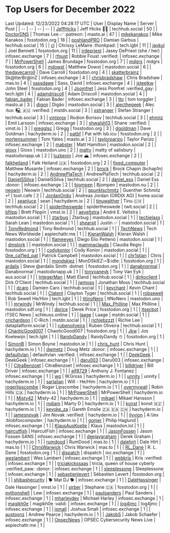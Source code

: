 # Top Users for December 2022
Last Updated: 12/23/2022 04:28:17 UTC
| User | Display Name | Server | Post |
| -- | -- | -- | -- |
| [JeffHicks](https://techhub.social/@JeffHicks) | Jeff Hicks 🐶🎼 | techhub.social | 50 |
| [DoctorDNS](https://masto.ai/@DoctorDNS) | Thomas Lee ✅ :patreon: | masto.ai | 47 |
| [mikekanakos](https://fosstodon.org/@mikekanakos) | Mike Kanakos | fosstodon.org | 18 |
| [poshlandPRO](https://techhub.social/@poshlandPRO) | Damian Garbus | techhub.social | 15 |
| [cl](https://tech.lgbt/@cl) | Chrissy LeMaire :thonkpad: | tech.lgbt | 11 |
| [jaykul](https://fosstodon.org/@jaykul) | Joel Bennett | fosstodon.org | 11 |
| [jrdepriest](https://infosec.exchange/@jrdepriest) | Jasey DePriest (she / her) | infosec.exchange | 7 |
| [rfoust](https://infosec.exchange/@rfoust) | Robbie Foust :verified: | infosec.exchange | 7 |
| [MrPowerShell](https://fosstodon.org/@MrPowerShell) | James Brundage | fosstodon.org | 7 |
| [mdgrs](https://fosstodon.org/@mdgrs) | mdgrs | fosstodon.org | 6 |
| [mdowst](https://mastodon.social/@mdowst) | Matthew Dowst | mastodon.social | 6 |
| [thedavecarroll](https://fosstodon.org/@thedavecarroll) | Dave Carroll | fosstodon.org | 4 |
| [skatterbrainz](https://infosec.exchange/@skatterbrainz) | Sk@tterBr@inZ | infosec.exchange | 4 |
| [chrisbradshaw](https://mas.to/@chrisbradshaw) | Chris Bradshaw | mas.to | 4 |
| [sassdawe](https://infosec.exchange/@sassdawe) | Sass, David | infosec.exchange | 4 |
| [jsteelkw](https://fosstodon.org/@jsteelkw) | John Steel | fosstodon.org | 4 |
| [Jpomfret](https://tech.lgbt/@Jpomfret) | Jess Pomfret :verified_gay: | tech.lgbt | 4 |
| [adamdriscoll](https://mastodon.social/@adamdriscoll) | Adam Driscoll | mastodon.social | 4 |
| [fabian_bader](https://infosec.exchange/@fabian_bader) | Fabian Bader | infosec.exchange | 3 |
| [tto](https://masto.ai/@tto) | tom torggler | masto.ai | 3 |
| [digon](https://mastodon.social/@digon) | Digão | mastodon.social | 3 |
| [alecthegeek](https://mstdn.social/@alecthegeek) | Alec :tux: 🖳 🇦🇺 :verified: | mstdn.social | 3 |
| [sstranger](https://techhub.social/@sstranger) | Stefan Stranger | techhub.social | 3 |
| [vintprox](https://techhub.social/@vintprox) | Rodion Borisov | techhub.social | 3 |
| [ehmiiz](https://infosec.exchange/@ehmiiz) | Emil Larsson | infosec.exchange | 3 |
| [shwalsh13](https://vmst.io/@shwalsh13) | Shane :verified: | vmst.io | 3 |
| [gregglsc](https://fosstodon.org/@gregglsc) | Gregg | fosstodon.org | 3 |
| [dgoldman](https://hachyderm.io/@dgoldman) | Dave Goldman | hachyderm.io | 2 |
| [patbf](https://fosstodon.org/@patbf) | Pat with lsb.icu | fosstodon.org | 2 |
| [mortensummer](https://masto.ai/@mortensummer) | Tom Yates | masto.ai | 2 |
| [taylorparizo](https://infosec.exchange/@taylorparizo) | Taylor Parizo | infosec.exchange | 2 |
| [mabster](https://mastodon.social/@mabster) | Matt Hamilton | mastodon.social | 2 |
| [gioxx](https://mastodon.uno/@gioxx) | Gioxx | mastodon.uno | 2 |
| [matty](https://mastodonapp.uk/@matty) | matty of salisbury | mastodonapp.uk | 2 |
| [luzkenin](https://infosec.exchange/@luzkenin) | Joe 🏔️ | infosec.exchange | 2 |
| [falkheiland](https://fosstodon.org/@falkheiland) | Falk Heiland 🇺🇦 | fosstodon.org | 2 |
| [fixed_computer](https://infosec.exchange/@fixed_computer) | Matthew Musante | infosec.exchange | 2 |
| [brock](https://hachyderm.io/@brock) | Brock Chapin (bchap1n) | hachyderm.io | 2 |
| [AndrewPlaTech](https://techhub.social/@AndrewPlaTech) | AndrewPlaTech | techhub.social | 2 |
| [DanielSSilva](https://techhub.social/@DanielSSilva) | DanielSSilva | techhub.social | 2 |
| [daniel_ess](https://infosec.exchange/@daniel_ess) | Daniel Ess :donor: | infosec.exchange | 2 |
| [bjompen](https://mastodon.nu/@bjompen) | Bjompen | mastodon.nu | 2 |
| [neowin](https://techhub.social/@neowin) | Neowin | techhub.social | 2 |
| [gpunktschmitz](https://toot.cafe/@gpunktschmitz) | Guenther Schmitz ⏎ | toot.cafe | 2 |
| [JordanOrdix](https://home.social/@JordanOrdix) | Andreas Jordan (ORDIX AG) | home.social | 2 |
| [seanluce](https://hachyderm.io/@seanluce) | sean | hachyderm.io | 2 |
| [tinuwalther](https://techhub.social/@tinuwalther) | Tinu 🇨🇭 | techhub.social | 2 |
| [spidertheswede](https://twit.social/@spidertheswede) | spidertheswede | twit.social | 2 |
| [bflipp](https://vmst.io/@bflipp) | Brett Flippin | vmst.io | 2 |
| [aeveltstra](https://mastodon.social/@aeveltstra) | André E. Veltstra | mastodon.social | 1 |
| [ztarbug](https://mastodon.social/@ztarbug) | Ztarbug | mastodon.social | 1 |
| [techielass](https://mastodon.social/@techielass) | Sarah Lean | mastodon.social | 1 |
| [shearsjt](https://mastodon.social/@shearsjt) | Justin ✅ | mastodon.social | 1 |
| [TonyRedmond](https://techhub.social/@TonyRedmond) | Tony Redmond | techhub.social | 1 |
| [TechNews](https://aspiechattr.me/@TechNews) | Tech News Worldwide | aspiechattr.me | 1 |
| [KieranWalsh](https://mastodon.social/@KieranWalsh) | Kieran Walsh | mastodon.social | 1 |
| [flameeyes](https://mastodon.social/@flameeyes) | Diego Elio Pettenò | mastodon.social | 1 |
| [dmstork](https://mastodon.social/@dmstork) |  | mastodon.social | 1 |
| [mammaclauds](https://fosstodon.org/@mammaclauds) | Claudia Regio | fosstodon.org | 1 |
| [codykonior](https://mastodon.social/@codykonior) | Cody Konior | mastodon.social | 1 |
| [0ne_ca11ed_pat](https://mastodon.social/@0ne_ca11ed_pat) | Patrick Campbell | mastodon.social | 1 |
| [chr1stian](https://mastodon.social/@chr1stian) | Chris | mastodon.social | 1 |
| [mondskiez](https://fosstodon.org/@mondskiez) | MonDSkiEZ:~$:idle: | fosstodon.org | 1 |
| [ardalis](https://fosstodon.org/@ardalis) | Steve @ardalis Smith :dotnet: | fosstodon.org | 1 |
| [danabnormal](https://mastodonapp.uk/@danabnormal) | Danabnormal | mastodonapp.uk | 1 |
| [tonyvaneyk](https://aus.social/@tonyvaneyk) | Tony Van Eyk | aus.social | 1 |
| [IntegerMan](https://techhub.social/@IntegerMan) | Matt Eland | techhub.social | 1 |
| [dirkoclient](https://techhub.social/@dirkoclient) | Dirk O‘Client | techhub.social | 1 |
| [jwmoss](https://techhub.social/@jwmoss) | Jonathan Moss | techhub.social | 1 |
| [dcaro](https://techhub.social/@dcaro) | Damien Caro | techhub.social | 1 |
| [kevchant](https://techhub.social/@kevchant) | Kevin Chant | techhub.social | 1 |
| [Clatent](https://techhub.social/@Clatent) | Clayton Tyger | techhub.social | 1 |
| [robsewell](https://tech.lgbt/@robsewell) | Rob Sewell He/Him | tech.lgbt | 1 |
| [titinoNero](https://mastodon.uno/@titinoNero) | ttNoNero | mastodon.uno | 1 |
| [mrwindy](https://techhub.social/@mrwindy) | MrWindy | techhub.social | 1 |
| [Max_Philline](https://mastodon.sdf.org/@Max_Philline) | Max Philline | mastodon.sdf.org | 1 |
| [dprice](https://fosstodon.org/@dprice) | Derek Price | fosstodon.org | 1 |
| [itsecbot](https://schleuss.online/@itsecbot) | ITSEC News | schleuss.online | 1 |
| [laage](https://mstdn.social/@laage) | Laage | mstdn.social | 1 |
| [crichardson](https://mstdn.social/@crichardson) | C-Rich | mstdn.social | 1 |
| [richiebzzzt](https://dataplatform.social/@richiebzzzt) | Richie Lee | dataplatform.social | 1 |
| [rubenoliveira](https://techhub.social/@rubenoliveira) | Ruben Oliveira | techhub.social | 1 |
| [ChaoticGood007](https://fosstodon.org/@ChaoticGood007) | ChaoticGood007 | fosstodon.org | 1 |
| [Jkw](https://tech.lgbt/@Jkw) | Jos Koelewijn | tech.lgbt | 1 |
| [RandyDandy](https://fosstodon.org/@RandyDandy) | RandyDandy ☃️ | fosstodon.org | 1 |
| [SimonB](https://mastodon.ie/@SimonB) | Simon Boyne | mastodon.ie | 1 |
| [chris_hunt](https://hachyderm.io/@chris_hunt) | Chris Hunt | hachyderm.io | 1 |
| [dwmetz](https://infosec.exchange/@dwmetz) | Doug Metz :donor: | infosec.exchange | 1 |
| [defaultvlan](https://infosec.exchange/@defaultvlan) | defaultvlan :verified: | infosec.exchange | 1 |
| [DeekGeek](https://infosec.exchange/@DeekGeek) | DeekGeek | infosec.exchange | 1 |
| [daru003](https://infosec.exchange/@daru003) | Daru003 | infosec.exchange | 1 |
| [CitraBenzoet](https://infosec.exchange/@CitraBenzoet) | CitraBenzoet | infosec.exchange | 1 |
| [billdriver](https://infosec.exchange/@billdriver) | Bill Driver | infosec.exchange | 1 |
| [ajf8729](https://infosec.exchange/@ajf8729) | Anthony J. Fontanez | infosec.exchange | 1 |
| [wg](https://hachyderm.io/@wg) | W.Gross | hachyderm.io | 1 |
| [unnity](https://hachyderm.io/@unnity) | unnity | hachyderm.io | 1 |
| [sarlalian](https://hachyderm.io/@sarlalian) | Will - He/Him | hachyderm.io | 1 |
| [rogerlipscombe](https://hachyderm.io/@rogerlipscombe) | Roger Lipscombe | hachyderm.io | 1 |
| [overmywall](https://hachyderm.io/@overmywall) | Robin Hills 🇨🇦 | hachyderm.io | 1 |
| [MrPowerShell](https://hachyderm.io/@MrPowerShell) | MrPowerShell | hachyderm.io | 1 |
| [Misty42](https://hachyderm.io/@Misty42) | Misty-42 | hachyderm.io | 1 |
| [mikael](https://hachyderm.io/@mikael) | Mikael Hansson | hachyderm.io | 1 |
| [mdiam](https://hachyderm.io/@mdiam) | Marty D | hachyderm.io | 1 |
| [konst](https://hachyderm.io/@konst) | konst 🇳🇿 | hachyderm.io | 1 |
| [keyoke_za](https://hachyderm.io/@keyoke_za) | Gareth Emslie 🇿🇦 🇪🇦 🇨🇭 | hachyderm.io | 1 |
| [jamesnovak](https://hachyderm.io/@jamesnovak) | Jim Novak :verified: | hachyderm.io | 1 |
| [ilyvion](https://hachyderm.io/@ilyvion) | A:\lex :blobfoxcomputer: | hachyderm.io | 1 |
| [gonjer](https://infosec.exchange/@gonjer) | Philip Haglund | infosec.exchange | 1 |
| [KlausAusKoelle](https://mastodon.lol/@KlausAusKoelle) | Klaus | mastodon.lol | 1 |
| [haircutfish](https://infosec.exchange/@haircutfish) | HaircutFish | infosec.exchange | 1 |
| [JasonFossen](https://infosec.exchange/@JasonFossen) | Jason Fossen SANS | infosec.exchange | 1 |
| [deejaygraham](https://hachyderm.io/@deejaygraham) | Derek Graham | hachyderm.io | 1 |
| [rumdood](https://mas.to/@rumdood) | RumDood | mas.to | 1 |
| [dalehirt](https://mas.to/@dalehirt) | Dale HIrt | mas.to | 1 |
| [ChrisWarwick](https://mas.to/@ChrisWarwick) | Chris Warwick | mas.to | 1 |
| [RL_Dane](https://fosstodon.org/@RL_Dane) | R. L. Dane | fosstodon.org | 1 |
| [dispatch](https://ioc.exchange/@dispatch) | dispatch | ioc.exchange | 1 |
| [weslambert](https://infosec.exchange/@weslambert) | Wes Lambert | infosec.exchange | 1 |
| [webkris](https://infosec.exchange/@webkris) | Kris :verified: | infosec.exchange | 1 |
| [triciakickssaas](https://infosec.exchange/@triciakickssaas) | tricia, queen of house cyberly :verified_paw: :donor: | infosec.exchange | 1 |
| [sleeplessone](https://infosec.exchange/@sleeplessone) | Sleeplessone | infosec.exchange | 1 |
| [sebastienlevert](https://fosstodon.org/@sebastienlevert) | Sébastien Levert | fosstodon.org | 1 |
| [shibashecurity](https://infosec.exchange/@shibashecurity) | 🐕 Mat DJ 🐕 | infosec.exchange | 1 |
| [DaleHassinger](https://vmst.io/@DaleHassinger) | Dale Hassinger | vmst.io | 1 |
| [sirber](https://fosstodon.org/@sirber) | Stephane 🇨🇦 | fosstodon.org | 1 |
| [pythonshell](https://infosec.exchange/@pythonshell) | Lew | infosec.exchange | 1 |
| [paulsanders](https://infosec.exchange/@paulsanders) | Paul Sanders | infosec.exchange | 1 |
| [mharleydev](https://infosec.exchange/@mharleydev) | Michael Harley | infosec.exchange | 1 |
| [magikh0e](https://infosec.exchange/@magikh0e) | magikh0e  :valid: | infosec.exchange | 1 |
| [log4jmc](https://infosec.exchange/@log4jmc) | log4jmc | infosec.exchange | 1 |
| [jsmall](https://infosec.exchange/@jsmall) | Joshua Small | infosec.exchange | 1 |
| [austoonz](https://hachyderm.io/@austoonz) | Andrew Pearce | hachyderm.io | 1 |
| [JakobS](https://infosec.exchange/@JakobS) | Jakob Schaefer | infosec.exchange | 1 |
| [OpsecNews](https://aspiechattr.me/@OpsecNews) | OPSEC Cybersecurity News Live | aspiechattr.me | 1 |
